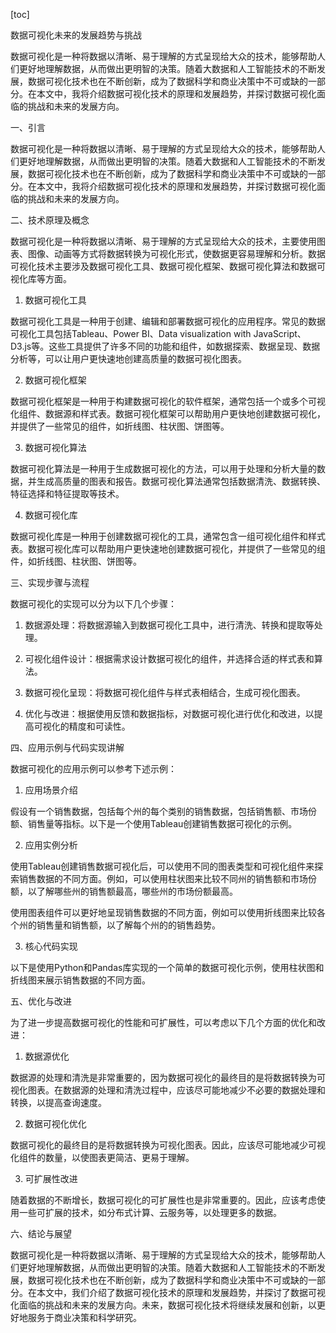 
[toc]                    
                
                
数据可视化未来的发展趋势与挑战

数据可视化是一种将数据以清晰、易于理解的方式呈现给大众的技术，能够帮助人们更好地理解数据，从而做出更明智的决策。随着大数据和人工智能技术的不断发展，数据可视化技术也在不断创新，成为了数据科学和商业决策中不可或缺的一部分。在本文中，我将介绍数据可视化技术的原理和发展趋势，并探讨数据可视化面临的挑战和未来的发展方向。

一、引言

数据可视化是一种将数据以清晰、易于理解的方式呈现给大众的技术，能够帮助人们更好地理解数据，从而做出更明智的决策。随着大数据和人工智能技术的不断发展，数据可视化技术也在不断创新，成为了数据科学和商业决策中不可或缺的一部分。在本文中，我将介绍数据可视化技术的原理和发展趋势，并探讨数据可视化面临的挑战和未来的发展方向。

二、技术原理及概念

数据可视化是一种将数据以清晰、易于理解的方式呈现给大众的技术，主要使用图表、图像、动画等方式将数据转换为可视化形式，使数据更容易理解和分析。数据可视化技术主要涉及数据可视化工具、数据可视化框架、数据可视化算法和数据可视化库等方面。

1. 数据可视化工具

数据可视化工具是一种用于创建、编辑和部署数据可视化的应用程序。常见的数据可视化工具包括Tableau、Power BI、Data visualization with JavaScript、D3.js等。这些工具提供了许多不同的功能和组件，如数据探索、数据呈现、数据分析等，可以让用户更快速地创建高质量的数据可视化图表。

2. 数据可视化框架

数据可视化框架是一种用于构建数据可视化的软件框架，通常包括一个或多个可视化组件、数据源和样式表。数据可视化框架可以帮助用户更快地创建数据可视化，并提供了一些常见的组件，如折线图、柱状图、饼图等。

3. 数据可视化算法

数据可视化算法是一种用于生成数据可视化的方法，可以用于处理和分析大量的数据，并生成高质量的图表和报告。数据可视化算法通常包括数据清洗、数据转换、特征选择和特征提取等技术。

4. 数据可视化库

数据可视化库是一种用于创建数据可视化的工具，通常包含一组可视化组件和样式表。数据可视化库可以帮助用户更快速地创建数据可视化，并提供了一些常见的组件，如折线图、柱状图、饼图等。

三、实现步骤与流程

数据可视化的实现可以分为以下几个步骤：

1. 数据源处理：将数据源输入到数据可视化工具中，进行清洗、转换和提取等处理。

2. 可视化组件设计：根据需求设计数据可视化的组件，并选择合适的样式表和算法。

3. 数据可视化呈现：将数据可视化组件与样式表相结合，生成可视化图表。

4. 优化与改进：根据使用反馈和数据指标，对数据可视化进行优化和改进，以提高可视化的精度和可读性。

四、应用示例与代码实现讲解

数据可视化的应用示例可以参考下述示例：

1. 应用场景介绍

假设有一个销售数据，包括每个州的每个类别的销售数据，包括销售额、市场份额、销售量等指标。以下是一个使用Tableau创建销售数据可视化的示例。

2. 应用实例分析

使用Tableau创建销售数据可视化后，可以使用不同的图表类型和可视化组件来探索销售数据的不同方面。例如，可以使用柱状图来比较不同州的销售额和市场份额，以了解哪些州的销售额最高，哪些州的市场份额最高。

使用图表组件可以更好地呈现销售数据的不同方面，例如可以使用折线图来比较各个州的销售量和销售额，以了解每个州的的销售趋势。

3. 核心代码实现

以下是使用Python和Pandas库实现的一个简单的数据可视化示例，使用柱状图和折线图来展示销售数据的不同方面。

五、优化与改进

为了进一步提高数据可视化的性能和可扩展性，可以考虑以下几个方面的优化和改进：

1. 数据源优化

数据源的处理和清洗是非常重要的，因为数据可视化的最终目的是将数据转换为可视化图表。在数据源的处理和清洗过程中，应该尽可能地减少不必要的数据处理和转换，以提高查询速度。

2. 数据可视化优化

数据可视化的最终目的是将数据转换为可视化图表。因此，应该尽可能地减少可视化组件的数量，以使图表更简洁、更易于理解。

3. 可扩展性改进

随着数据的不断增长，数据可视化的可扩展性也是非常重要的。因此，应该考虑使用一些可扩展的技术，如分布式计算、云服务等，以处理更多的数据。

六、结论与展望

数据可视化是一种将数据以清晰、易于理解的方式呈现给大众的技术，能够帮助人们更好地理解数据，从而做出更明智的决策。随着大数据和人工智能技术的不断发展，数据可视化技术也在不断创新，成为了数据科学和商业决策中不可或缺的一部分。在本文中，我们介绍了数据可视化技术的原理和发展趋势，并探讨了数据可视化面临的挑战和未来的发展方向。未来，数据可视化技术将继续发展和创新，以更好地服务于商业决策和科学研究。

